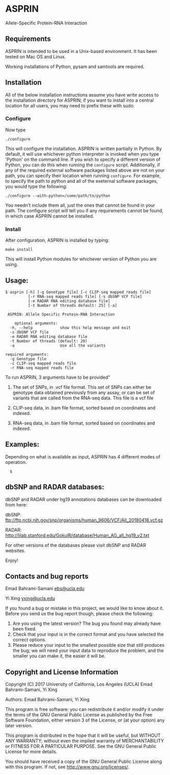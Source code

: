 # ASPRIN
Allele-Specific Protein-RNA Interaction

Requirements
------------

ASPRIN is intended to be used in a Unix-based environment. It has been tested
on Mac OS and Linux.

Working installations of Python, pysam and samtools are required.

Installation
------------
All of the below installation instructions assume you have write access to the
installation directory for ASPRIN; if you want to install into a central
location for all users, you may need to prefix these with sudo.

### Configure ###
 Now type

    ./configure

This will configure the installation. ASPRIN is written partially in Python.
By default, it will use whichever python interpreter is invoked when you type
'Python' on the command line. If you wish to specify a different version of
Python, you can do this when running the ``configure`` script. Additionally,
if any of the required external software packages listed above are not on your
path, you can specify their location when running ``configure``. For example,
to specify the path to python and all of the exeternal software packages,
you would type the following:

    ./configure --with-python=/some/path/to/python

You needn't include them all, just the ones that cannot be found in your path.
The configure script will tell you if any requirements cannot be found, in
which case ASPRIN cannot be installed.

### Install ###
After configuration, ASPRIN is installed by typing:

    make install

This will install Python modules for whichever version of Python you are using.

Usage:
---------------------------------------

    $ asprin [-h] [-g Genotype file] [-c CLIP-seq mapped reads file]
              [-r RNA-seq mapped reads file] [-s dbSNP VCF file]
              [-e RADAR RNA editing database file]
              [-t Number of threads default: 25] [-a]

     ASPRIN: Allele Specific Protein-RNA Interaction

        optional arguments:
      -h, --help            show this help message and exit
      -s dbSNP VCF file
      -e RADAR RNA editing database file
      -t Number of threads (default: 20)
      -a                    Use all the variants

    required arguments:
      -g Genotype file
      -c CLIP-seq mapped reads file
      -r RNA-seq mapped reads file

To run ASPRIN, 3 arguments have to be provided"

1) The set of SNPs, in .vcf file format. This set of SNPs can either be 
genotype data obtained previously from any assay, or can be set of 
variants that are called from the RNA-seq data. This file is a vcf file

2) CLIP-seq data, in .bam file format, sorted based on coordinates and indexed.

3) RNA-seq data, in .bam file format, sorted based on coordinates and indexed.

Examples:
---------------------------------------

Depending on what is available as input, ASPRIN has 4 different modes of operation.

      $ 


dbSNP and RADAR databases:
---------------------------------------
dbSNP and RADAR under hg19 annotations databases can be downloaded from here:

dbSNP: ftp://ftp.ncbi.nih.gov/snp/organisms/human_9606/VCF/All_20180418.vcf.gz

RADAR: http://lilab.stanford.edu/GokulR/database/Human_AG_all_hg19_v2.txt

For other versions of the databases please visit dbSNP and RADAR websites.

Enjoy!

Contacts and bug reports
------------------------
Emad Bahrami-Samani
ebs@ucla.edu

Yi Xing
yxing@ucla.edu

If you found a bug or mistake in this project, we would like to know about it.
Before you send us the bug report though, please check the following:

1. Are you using the latest version? The bug you found may already have been
   fixed.
2. Check that your input is in the correct format and you have selected the
   correct options.
3. Please reduce your input to the smallest possible size that still produces
   the bug; we will need your input data to reproduce the problem, and the
   smaller you can make it, the easier it will be.

Copyright and License Information
---------------------------------
Copyright (C) 2017 University of California, Los Angeles (UCLA)
Emad Bahrami-Samani, Yi Xing

Authors: Emad Bahrami-Samani, Yi Xing

This program is free software: you can redistribute it and/or modify it under
the terms of the GNU General Public License as published by the Free Software
Foundation, either version 3 of the License, or (at your option) any later
version.

This program is distributed in the hope that it will be useful, but WITHOUT
ANY WARRANTY; without even the implied warranty of MERCHANTABILITY or FITNESS
FOR A PARTICULAR PURPOSE. See the GNU General Public License for more details.

You should have received a copy of the GNU General Public License along with
this program. If not, see http://www.gnu.org/licenses/.
